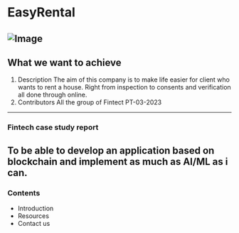 # EasyRental
![Image](https://fitsmallbusiness.com/wp-content/uploads/2020/03/FeatureImage_buying-your-first-rental-property.jpg)
---
## What we want to achieve
   1. Description 
      The aim of this company is to make life easier for client who wants to rent a house. Right from inspection to consents and verification all done through online. 
   1. Contributors
      All the group of Fintect PT-03-2023

---
### Fintech case study report
   To be able to develop an application based on blockchain and implement as much as AI/ML as i can.
---
### Contents
   - Introduction
   - Resources
   - Contact us
    
